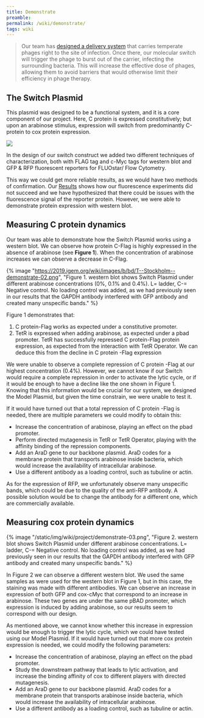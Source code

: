 ```yaml
---
title: Demonstrate
preamble:
permalink: /wiki/demonstrate/
tags: wiki
---
```


> Our team has [designed a delivery system](/wiki/description/) that carries temperate phages right to the site of infection. Once there, our molecular switch will trigger the phage to burst out of the carrier, infecting the surrounding bacteria. This will increase the effective dose of phages, allowing them to avoid barriers that would otherwise limit their efficiency in phage therapy.

## The Switch Plasmid

This plasmid was designed to be a functional system, and it is a core component of our project. Here, C protein is expressed constitutively; but upon an arabinose stimulus, expression will switch from predominantly C-protein to cox protein expression.

![](https://2019.igem.org/wiki/images/d/d4/T--Stockholm--demonstrate-01.png)

In the design of our switch construct we added two different techniques of characterization, both with FLAG tag and c-Myc tags for western blot and GFP & RFP fluorescent reporters for FLUOstar/ Flow Cytometry.

This way we could get more reliable results, as we would have two methods of confirmation. Our [Results](/wiki/results/) shows how our fluorescence experiments did not succeed and we have hypothesized that there could be issues with the fluorescence signal of the reporter protein. However, we were able to demonstrate protein expression with western blot.

## Measuring C protein dynamics

Our team was able to demonstrate how the Switch Plasmid works using a western blot. We can observe how protein C-Flag is highly expressed in the absence of arabinose (see **Figure 1**). When the concentration of arabinose increases we can observe a decrease in C-Flag.

{% image "https://2019.igem.org/wiki/images/b/bd/T--Stockholm--demonstrate-02.png", "Figure 1. western blot shows Switch Plasmid under different arabinose concentrations (0%, 0.1% and 0.4%). L= ladder, C-= Negative control. No loading control was added, as we had previously seen in our results that the GAPDH antibody interfered with GFP antibody and created many unspecific bands." %}

Figure 1 demonstrates that:

1. C protein-Flag works as expected under a constitutive promoter.
2. TetR is expressed when adding arabinose, as expected under a pbad promoter. TetR has successfully repressed C protein-Flag protein expression, as expected from the interaction with TetR Operator. We can deduce this from the decline in C protein -Flag expression

We were unable to observe a complete repression of C protein -Flag at our highest concentration (0.4%). However, we cannot know if our Switch would require a complete repression in order to activate the lytic cycle, or if it would be enough to have a decline like the one shown in Figure 1. Knowing that this information would be crucial for our system, we designed the Model Plasmid, but given the time constrain, we were unable to test it.

If it would have turned out that a total repression of C protein -Flag is needed, there are multiple parameters we could modify to obtain this:

-   Increase the concentration of arabinose, playing an effect on the pbad promoter.
-   Perform directed mutagenesis in TetR or TetR Operator, playing with the affinity binding of the repression components.
-   Add an AraD gene to our backbone plasmid. AraD codes for a membrane protein that transports arabinose inside bacteria, which would increase the availability of intracellular arabinose.
-   Use a different antibody as a loading control, such as tubuline or actin.

As for the expression of RFP, we unfortunately observe many unspecific bands, which could be due to the quality of the anti-RFP antibody. A possible solution would be to change the antibody for a different one, which are commercially available.

## Measuring cox protein dynamics

{% image "/static/img/wiki/project/demonstrate-03.png", "Figure 2. western blot shows Switch Plasmid under different arabinose concentrations. L= ladder, C-= Negative control. No loading control was added, as we had previously seen in our results that the GAPDH antibody interfered with GFP antibody and created many unspecific bands." %}

In Figure 2 we can observe a different western blot. We used the same samples as were used for the western blot in Figure 1, but in this case, the staining was made with different antibodies. We can observe an increase in expression of both GFP and cox-cMyc that correspond to an increase in arabinose. These two genes are under the same pBAD promoter, which expression is induced by adding arabinose, so our results seem to correspond with our design.

As mentioned above, we cannot know whether this increase in expression would be enough to trigger the lytic cycle, which we could have tested using our Model Plasmid. If it would have turned out that more cox protein expression is needed, we could modify the following parameters:

-   Increase the concentration of arabinose, playing an effect on the pbad promoter.
-   Study the downstream pathway that leads to lytic activation, and increase the binding affinity of cox to different players with directed mutagenesis.
-   Add an AraD gene to our backbone plasmid. AraD codes for a membrane protein that transports arabinose inside bacteria, which would increase the availability of intracellular arabinose.
-   Use a different antibody as a loading control, such as tubuline or actin.

